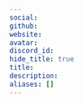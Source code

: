 ```yaml
---
social: 
github: 
website: 
avatar: 
discord_id: 
hide_title: true
title: 
description: 
aliases: []
---
```

